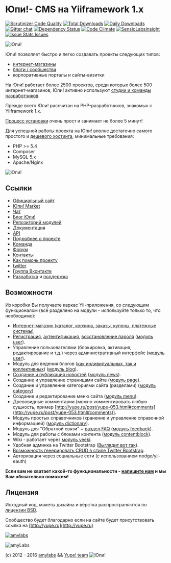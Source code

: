 Юпи!- CMS на Yiiframework 1.x
=============================

[![Scrutinizer Code Quality](https://scrutinizer-ci.com/g/yupe/yupe/badges/quality-score.png?b=dev)](https://scrutinizer-ci.com/g/yupe/yupe/?branch=dev)
[![Total Downloads](https://poser.pugx.org/yupe/yupe/downloads.png)](https://packagist.org/packages/yupe/yupe)
[![Daily Downloads](https://poser.pugx.org/yupe/yupe/d/daily.png)](https://packagist.org/packages/yupe/yupe)
[![Gitter chat](https://badges.gitter.im/yupe/yupe.png)](https://gitter.im/yupe/yupe)
[![Dependency Status](https://www.versioneye.com/user/projects/52fc8213ec1375edd50002b8/badge.png)](https://www.versioneye.com/user/projects/52fc8213ec1375edd50002b8)
[![Code Climate](https://codeclimate.com/github/yupe/yupe.png)](https://codeclimate.com/github/yupe/yupe)
[![SensioLabsInsight](https://insight.sensiolabs.com/projects/bc6a0620-0bc7-4bb8-9e80-02e586fd1b87/mini.png)](https://insight.sensiolabs.com/projects/bc6a0620-0bc7-4bb8-9e80-02e586fd1b87)
[![Issue Stats Issues](http://issuestats.com/github/yupe/yupe/badge/issue)](http://issuestats.com/github/yupe/yupe)

![Юпи!](http://amylabs.ru/assets/6e689601/images/Head_browser.png)

Юпи! позволяет быстро и легко создавать проекты следующих типов:

* [интернет-магазины](http://yupe.ru/ecommerce)
* [блоги / сообщества](http://yupe.ru/community)
* корпоративные порталы и сайты-визитки


На Юпи! работает более 2500 проектов, среди которых более 500 интернет-магазинов, Юпи! активно используют [студии и команды разработчиков](http://yupe.ru/partners).

Прежде всего Юпи! рассчитан на PHP-разработчиков, знакомых с Yiiframework 1.x.

[Процесс установки](http://docs.yupe.ru/install/) очень прост и занимает не более 5 минут!

Для успешной работы проекта на Юпи! вполне достаточно самого простого и [дешевого хостинга](http://yupe.ru/service/hosting), минимальные требования:

* PHP >= 5.4
* Composer
* MySQL 5.x
* Apaсhe/Nginx

![Юпи!](http://amylabs.ru/web/images/shop/yupe-shop.png)


Ссылки
------
* [Официальный сайт](http://yupe.ru/)
* [Юпи! Market](http://yupe.ru/marketplace)
* [Чат](http://gitter.im/yupe/yupe)
* [Блог Юпи!](http://yupe.ru/blogs/yupe-mini-cms-yii)
* [Репозиторий модулей](https://github.com/yupe/yupe-ext)
* [Документация](http://docs.yupe.ru/)
* [API](http://api.yupe.ru/)
* [Подробнее о проекте](http://yupe.ru/about)
* [Команда](http://docs.yupe.ru/team/)
* [Форум](http://talk.yupe.ru/)
* [Контакты](http://yupe.ru/contacts)
* [Как помочь проекту](http://docs.yupe.ru/assistance.project/)
* [twitter](https://twitter.com/#!/YupeCms)
* [Группа Вконтакте](https://vk.com/yupecms)
* [Разработка](http://yupe.ru/service/development) и [поддержка](http://yupe.ru/service/support)


Возможности
-----------

Из коробки Вы получаете каркас Yii-приложения, со следующим функционалом (всё разделено на модули - используйте только то, что необходимо):

* [Интернет-магазин (каталог, корзина, заказы, купоны, платежные системы)](http://yupe.ru/ecommerce)
* [Регистрация](http://yupe.ru/registration), [аутентификация](http://yupe.ru/login), [восстановление пароля](http://yupe.ru/recovery) ([модуль user](https://github.com/yupe/yupe/tree/master/protected/modules/user)).
* Управление пользователями (блокировка, активация, редактирование и т.д.) через административный интерфейс ([модуль user](https://github.com/yupe/yupe/tree/master/protected/modules/user)).
* Модуль для ведения блогов ([как индивидуальных, так и коллективных](http://yupe.ru/blogs/yupe-mini-cms-yii)) ([модуль blog](https://github.com/yupe/yupe/tree/master/protected/modules/blog)).
* [Создание и публикация новостей](http://yupe.ru/story/ocherednoy-sayt-na-yupi) ([модуль news](https://github.com/yupe/yupe/tree/master/protected/modules/news)).
* Создание и управление страницами сайта ([модуль page](https://github.com/yupe/yupe/tree/master/protected/modules/page)).
* Создание и управление категориями сайта (разделами) ([модуль category](https://github.com/yupe/yupe/tree/master/protected/modules/category)).
* Создание и редактирование меню сайта ([модуль menu](https://github.com/yupe/yupe/tree/master/protected/modules/menu)).
* Древовидные комментарии (можно комментировать любую сущность, пример [http://yupe.ru/post/yupe-053.html#comments](http://yupe.ru/post/yupe-053.html#comments)).
* Модуль простых справочников (хранение и управление справочной информацией) ([модуль dictionary](https://github.com/yupe/yupe/tree/master/protected/modules/dictionary)).
* Модуль для "Обратной связи" + [раздел FAQ](http://yupe.ru/faq) ([модуль feedback](https://github.com/yupe/yupe/tree/master/protected/modules/feedback)).
* Модуль для работы с блоками контента ([модуль contentblock](https://github.com/yupe/yupe/tree/master/protected/modules/contentblock)).
* Wiki - работает через [модуль yeeki](http://rmcreative.ru/blog/post/yeeki).
* Удобная админка на Twitter Bootstrap  ([Выглядит вот так](http://yupe.ru/albums/5)).
* [Возможность генерировать CRUD в стиле Twitter Bootstrap](https://github.com/yupe/yupe/tree/master/protected/modules/yupe/extensions/yupe).
* Авторизация через социальные сети (с использованием nodge/yii-eauth)

**Если вам не хватает какой-то функциональности - [напишите нам](http://yupe.ru/contacts) и мы Вам обязательно поможем!**


Лицензия
--------

Исходный код, макеты дизайна и вёрстка распространяются по [лицензии BSD](http://ru.wikipedia.org/wiki/%D0%9B%D0%B8%D1%86%D0%B5%D0%BD%D0%B7%D0%B8%D1%8F_BSD).

Сообщество будет благодарно если на сайте будет присутствовать ссылка на [http://yupe.ru](http://yupe.ru)


[![amylabs](http://yupe.ru/web/images/yupe/amylabs.jpg)](http://amylabs.ru)

![amyLabs](http://amylabs.ru/assets/6e689601/images/logo1.png)


(c) 2012 - 2016 [amylabs](http://amylabs.ru) && [Yupe! team](http://yupe.ru/)  ![Юпи!](http://yupe.ru/web/images/logo.png)
